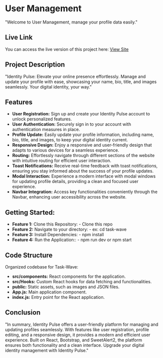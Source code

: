 # User Management

"Welcome to User Management, manage your profile data easily."

## Live Link
You can access the live version of this project here: [View Site](https://65bde39c92a9335908b4b281--friendly-phoenix-6930a1.netlify.app/)

## Project Description
"Identity Pulse: Elevate your online presence effortlessly. Manage and update your profile with ease, showcasing your name, bio, title, and images seamlessly. Your digital identity, your way."

## Features

- **User Registration:** Sign up and create your Identity Pulse account to unlock personalized features.
- **User Authentication:** Securely sign in to your account with authentication measures in place.
- **Profile Update:** Easily update your profile information, including name, bio, title, and images, to keep your digital identity current.
- **Responsive Design:** Enjoy a responsive and user-friendly design that adapts to various devices for a seamless experience.
- **Routing:** Effortlessly navigate through different sections of the website with intuitive routing for efficient user interaction.
- **Toast Notifications:** Receive real-time feedback with toast notifications, ensuring you stay informed about the success of your profile updates.
- **Modal Interaction:** Experience a modern interface with modal windows for updating profile details, providing a clean and focused user experience.
- **Navbar Integration:** Access key functionalities conveniently through the Navbar, enhancing user accessibility across the website.


## Getting Started:

- **Feature 1:** Clone this Repository: - Clone this repo
- **Feature 2:** Navigate to your directory: - ex: cd task-wave
- **Feature 3:** Install Dependencies: - npm install
- **Feature 4:** Run the Application:: - npm run dev or npm start

## Code Structure

Organized codebase for Task-Wave:
- **src/components:** React components for the application.
- **src/Hooks:** Custom React hooks for data fetching and functionalities.
- **public:** Static assets, such as images and JSON files.
- **App.js:** Main application component.
- **index.js:** Entry point for the React application.

## Conclusion
"In summary, Identity Pulse offers a user-friendly platform for managing and updating profiles seamlessly. With features like user registration, profile editing, and a responsive design, it provides a modern and efficient user experience. Built on React, Bootstrap, and SweetAlert2, the platform ensures both functionality and a clean interface. Upgrade your digital identity management with Identity Pulse."